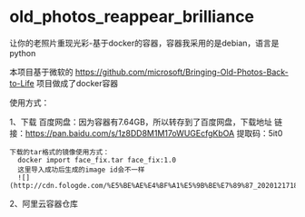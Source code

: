# old_photos_reappear_brilliance
让你的老照片重现光彩-基于docker的容器，容器我采用的是debian，语言是python


本项目基于微软的 https://github.com/microsoft/Bringing-Old-Photos-Back-to-Life 项目做成了docker容器

使用方式：

  1、下载
    百度网盘：因为容器有7.64GB，所以转存到了百度网盘，下载地址
      链接：https://pan.baidu.com/s/1z8DD8M1M17oWUGEcfgKbOA 
      提取码：5it0 
    
    下载的tar格式的镜像使用方式：
      docker import face_fix.tar face_fix:1.0
      这里导入成功后生成的image id会不一样
      ![](http://cdn.fologde.com/%E5%BE%AE%E4%BF%A1%E5%9B%BE%E7%89%87_20201217180425.png)
  
  2、阿里云容器仓库
    
    
